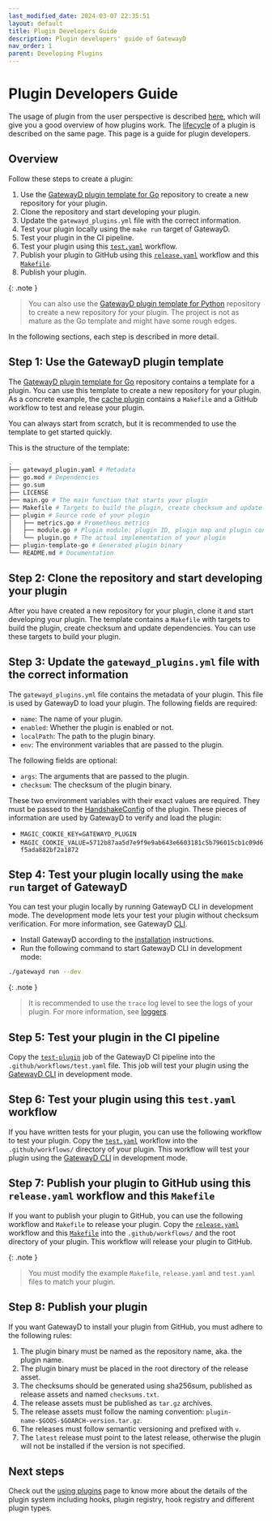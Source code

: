 ```yaml
---
last_modified_date: 2024-03-07 22:35:51
layout: default
title: Plugin Developers Guide
description: Plugin developers' guide of GatewayD
nav_order: 1
parent: Developing Plugins
---
```


# Plugin Developers Guide

The usage of plugin from the user perspective is described [here](/using-plugins/plugins), which will give you a good overview of how plugins work. The [lifecycle](/using-plugins/plugins#lifecycle) of a plugin is described on the same page. This page is a guide for plugin developers.

## Overview

Follow these steps to create a plugin:

1. Use the [GatewayD plugin template for Go](https://github.com/gatewayd-io/plugin-template-go) repository to create a new repository for your plugin.
2. Clone the repository and start developing your plugin.
3. Update the `gatewayd_plugins.yml` file with the correct information.
4. Test your plugin locally using the `make run` target of GatewayD.
5. Test your plugin in the CI pipeline.
6. Test your plugin using this [`test.yaml`](https://github.com/gatewayd-io/gatewayd-plugin-cache/blob/main/.github/workflows/test.yaml) workflow.
7. Publish your plugin to GitHub using this [`release.yaml`](https://github.com/gatewayd-io/gatewayd-plugin-cache/blob/main/.github/workflows/release.yaml) workflow and this [`Makefile`](https://github.com/gatewayd-io/gatewayd-plugin-cache/blob/main/Makefile).
8. Publish your plugin.

{: .note }
> You can also use the [GatewayD plugin template for Python](https://github.com/gatewayd-io/plugin-template-python) repository to create a new repository for your plugin. The project is not as mature as the Go template and might have some rough edges.

In the following sections, each step is described in more detail.

## Step 1: Use the GatewayD plugin template

The [GatewayD plugin template for Go](https://github.com/gatewayd-io/plugin-template-go) repository contains a template for a plugin. You can use this template to create a new repository for your plugin. As a concrete example, the [cache plugin](https://github.com/gatewayd-io/gatewayd-plugin-cache) contains a `Makefile` and a GitHub workflow to test and release your plugin.

You can always start from scratch, but it is recommended to use the template to get started quickly.

This is the structure of the template:

```bash
.
├── gatewayd_plugin.yaml # Metadata
├── go.mod # Dependencies
├── go.sum
├── LICENSE
├── main.go # The main function that starts your plugin
├── Makefile # Targets to build the plugin, create checksum and update dependencies
├── plugin # Source code of your plugin
│   ├── metrics.go # Prometheus metrics
│   ├── module.go # Plugin module: plugin ID, plugin map and plugin config
│   └── plugin.go # The actual implementation of your plugin
├── plugin-template-go # Generated plugin binary
└── README.md # Documentation
```

## Step 2: Clone the repository and start developing your plugin

After you have created a new repository for your plugin, clone it and start developing your plugin. The template contains a `Makefile` with targets to build the plugin, create checksum and update dependencies. You can use these targets to build your plugin.

## Step 3: Update the `gatewayd_plugins.yml` file with the correct information

The `gatewayd_plugins.yml` file contains the metadata of your plugin. This file is used by GatewayD to load your plugin. The following fields are required:

- `name`: The name of your plugin.
- `enabled`: Whether the plugin is enabled or not.
- `localPath`: The path to the plugin binary.
- `env`: The environment variables that are passed to the plugin.

The following fields are optional:

- `args`: The arguments that are passed to the plugin.
- `checksum`: The checksum of the plugin binary.

These two environment variables with their exact values are required. They must be passed to the [HandshakeConfig](https://github.com/gatewayd-io/plugin-template-go/blob/c103e739467a9814086508e1e8257871c00932e4/main.go#L44-L45) of the plugin. These pieces of information are used by GatewayD to verify and load the plugin:

- `MAGIC_COOKIE_KEY=GATEWAYD_PLUGIN`
- `MAGIC_COOKIE_VALUE=5712b87aa5d7e9f9e9ab643e6603181c5b796015cb1c09d6f5ada882bf2a1872`

## Step 4: Test your plugin locally using the `make run` target of GatewayD

You can test your plugin locally by running GatewayD CLI in development mode. The development mode lets your test your plugin without checksum verification. For more information, see GatewayD [CLI](/using-gatewayd/CLI).

- Install GatewayD according to the [installation](/getting-started/installation) instructions.
- Run the following command to start GatewayD CLI in development mode:

```bash
./gatewayd run --dev
```

{: .note }
> It is recommended to use the `trace` log level to see the logs of your plugin. For more information, see [loggers](/using-gatewayd/global-configuration/loggers).

## Step 5: Test your plugin in the CI pipeline

Copy the [`test-plugin`](https://github.com/gatewayd-io/gatewayd/blob/213ba09fbf20f0b3923d246d4320dab46fdf8be3/.github/workflows/test.yaml#L61-L144) job of the GatewayD CI pipeline into the `.github/workflows/test.yaml` file. This job will test your plugin using the [GatewayD CLI](/using-gatewayd/CLI) in development mode.

## Step 6: Test your plugin using this `test.yaml` workflow

If you have written tests for your plugin, you can use the following workflow to test your plugin. Copy the [`test.yaml`](https://github.com/gatewayd-io/gatewayd-plugin-cache/blob/main/.github/workflows/test.yaml) workflow into the `.github/workflows/` directory of your plugin. This workflow will test your plugin using the [GatewayD CLI](/using-gatewayd/CLI) in development mode.

## Step 7: Publish your plugin to GitHub using this `release.yaml` workflow and this `Makefile`

If you want to publish your plugin to GitHub, you can use the following workflow and `Makefile` to release your plugin. Copy the [`release.yaml`](https://github.com/gatewayd-io/gatewayd-plugin-cache/blob/main/.github/workflows/release.yaml) workflow and this [`Makefile`](https://github.com/gatewayd-io/gatewayd-plugin-cache/blob/main/Makefile) into the `.github/workflows/` and the root directory of your plugin. This workflow will release your plugin to GitHub.

{: .note }
> You must modify the example `Makefile`, `release.yaml` and `test.yaml` files to match your plugin.

## Step 8: Publish your plugin

If you want GatewayD to install your plugin from GitHub, you must adhere to the following rules:

1. The plugin binary must be named as the repository name, aka. the plugin name.
2. The plugin binary must be placed in the root directory of the release asset.
3. The checksums should be generated using sha256sum, published as release assets and named `checksums.txt`.
4. The release assets must be published as `tar.gz` archives.
5. The release assets must follow the naming convention: `plugin-name-$GOOS-$GOARCH-version.tar.gz`.
6. The releases must follow semantic versioning and prefixed with `v`.
7. The `latest` release must point to the latest release, otherwise the plugin will not be installed if the version is not specified.

<!-- ## Step 9: Publish your plugin to the GatewayD plugin registry

We have plans to create a plugin registry for GatewayD. Until then, you can publish your plugin on GitHub. -->

## Next steps

Check out the [using plugins](/using-plugins/plugins) page to know more about the details of the plugin system including hooks, plugin registry, hook registry and different plugin types.

